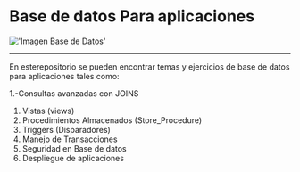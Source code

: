 # Base de datos Para aplicaciones


!['Imagen Base de Datos'](https://www.epitech-it.es/wp-content/uploads/2022/07/programas-bases-de-datos.jpg)

-----------

En esterepositorio se pueden encontrar temas y ejercicios de base de datos para aplicaciones 
tales como:

1.-Consultas avanzadas con JOINS 
1. Vistas (views)
1. Procedimientos Almacenados (Store_Procedure)
1. Triggers (Disparadores)
1. Manejo de Transacciones 
1. Seguridad en Base de datos
1. Despliegue de aplicaciones
